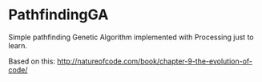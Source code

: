 # PathfindingGA
Simple pathfinding Genetic Algorithm implemented with Processing just to learn.

 Based on this: http://natureofcode.com/book/chapter-9-the-evolution-of-code/
